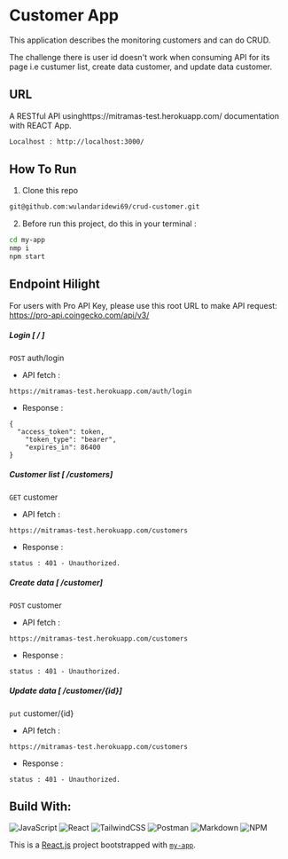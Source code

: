 # Customer App

This application describes the monitoring customers and can do CRUD.

The challenge there is user id doesn't work when consuming API for its page i.e custumer list, create data customer, and update data customer.

## URL

A RESTful API usinghttps://mitramas-test.herokuapp.com/ documentation with REACT App.

```bash
Localhost : http://localhost:3000/
```
## How To Run

1. Clone this repo
```bash
git@github.com:wulandaridewi69/crud-customer.git
```

2. Before run this project, do this in your terminal :
```bash
cd my-app 
nmp i
npm start
```

## Endpoint Hilight

For users with Pro API Key, please use this root URL to make API request: https://pro-api.coingecko.com/api/v3/

##### Login [ / ]
`POST` auth/login

- API fetch : 
```
https://mitramas-test.herokuapp.com/auth/login
```
- Response :
```
{
  "access_token": token,
    "token_type": "bearer",
    "expires_in": 86400
}
```
##### Customer list [ /customers]
`GET` customer

- API fetch : 
```
https://mitramas-test.herokuapp.com/customers
```
- Response :
```
status : 401 - Unauthorized.
```
##### Create data [ /customer]
`POST` customer

- API fetch : 
```
https://mitramas-test.herokuapp.com/customers
```
- Response :
```
status : 401 - Unauthorized.
```

##### Update data [ /customer/{id}]
`put` customer/{id}

- API fetch : 
```
https://mitramas-test.herokuapp.com/customers
```
- Response :
```
status : 401 - Unauthorized.
```

## Build With:

![JavaScript](https://img.shields.io/badge/javascript-%23323330.svg?style=for-the-badge&logo=javascript&logoColor=%23F7DF1E)  ![React](https://img.shields.io/badge/react-%2320232a.svg?style=for-the-badge&logo=react&logoColor=%2361DAFB) ![TailwindCSS](https://img.shields.io/badge/tailwindcss-%2338B2AC.svg?style=for-the-badge&logo=tailwind-css&logoColor=white)  ![Postman](https://img.shields.io/badge/Postman-FF6C37?style=for-the-badge&logo=postman&logoColor=white)  ![Markdown](https://img.shields.io/badge/markdown-%23000000.svg?style=for-the-badge&logo=markdown&logoColor=white)  ![NPM](https://img.shields.io/badge/NPM-%23000000.svg?style=for-the-badge&logo=npm&logoColor=white)

This is a [React.js](https://reactjs.org/) project bootstrapped with [`my-app`](https://github.com/vercel/next.js/tree/canary/packages/my-app).
